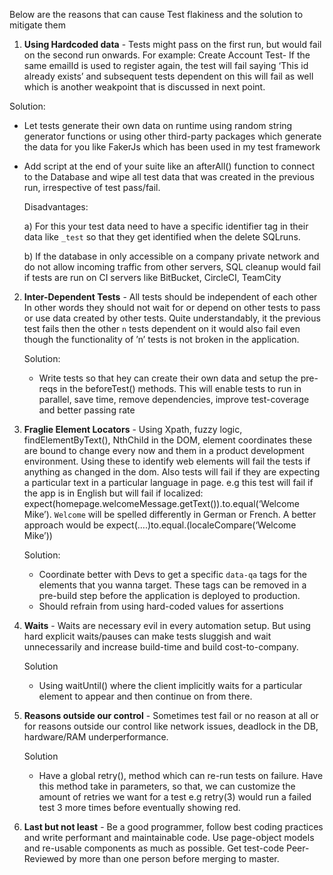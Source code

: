Below are the reasons that can cause Test flakiness and the solution to mitigate them

1. **Using Hardcoded data** - Tests might pass on the first run, but would fail on the second run onwards. For example: 
  Create Account Test- If the same emailId is used to register again, the test will fail saying ‘This id already exists’ 
  and subsequent tests dependent on this will fail as well which is another weakpoint that is discussed in next point.  
  
  Solution:
   - Let tests generate their own data on runtime using random string generator functions or using 
  other third-party packages which generate the data for you like FakerJs which has been used in my test framework
   -  Add script at the end of your suite like an afterAll() function to connect to the Database and wipe all test data 
        that was created in the previous run,  irrespective of test pass/fail. 
              
        Disadvantages: 
        
        a) For this your test data need to have a specific identifier tag in their data like `_test` so that 
                                they get identified when the delete SQLruns. 
                             
        b) If the database in only accessible on a company private network and do not allow incoming traffic 
                                from other servers, SQL cleanup would fail if tests are run on CI servers like BitBucket, CircleCI, TeamCity

2. **Inter-Dependent Tests** - All tests should be independent of each other In other words they should not wait for or depend on other tests to 
   pass or use data created by other tests. Quite understandably, it the previous test fails then the other `n` tests dependent on it would 
   also fail even though the functionality of ’n’ tests is not broken in the application.
   
   Solution: 
   - Write tests so that hey can create their own data and setup the pre-reqs in the beforeTest() methods. 
   This will enable tests to run in parallel, save time, remove dependencies, improve test-coverage and better passing rate

3. **Fraglie Element Locators** - Using Xpath, fuzzy logic, findElementByText(), NthChild in the DOM, element coordinates 
   these are bound to change every now and them in a product development environment. 
   Using these to identify web elements will fail the tests if anything as changed in the dom. 
   Also tests will fail if they are expecting a particular text in a particular language in page. 
   e.g this test will fail if the app is in English but will fail if localized: expect(homepage.welcomeMessage.getText()).to.equal(‘Welcome Mike’). 
   `Welcome` will be spelled differently in German or French.  A better approach would be expect(….)to.equal.(localeCompare(‘Welcome Mike’))
   
   Solution: 
   - Coordinate better with Devs to get a specific `data-qa` tags for the elements that you wanna target. 
                These tags can be removed in a pre-build step before the application is deployed to production. 
    - Should refrain from using hard-coded values for assertions

4. **Waits** - Waits are necessary evil in every automation setup. But using hard explicit waits/pauses can make tests sluggish and wait unnecessarily and 
   increase build-time and build cost-to-company. 
   
   Solution
   - Using waitUntil() where the client implicitly waits for a particular element to appear and then continue on from there.

5. **Reasons outside our control** - Sometimes test fail or no reason at all or for reasons outside our control like network issues, deadlock in the DB,
   hardware/RAM underperformance. 
   
   Solution
   - Have a global retry(), method which can re-run tests on failure. Have this method take in parameters, so that, we can customize the amount
   of retries we want for a test e.g retry(3) would run a failed test 3 more times before eventually showing red.

6. **Last but not least** - Be a good programmer, follow best coding practices and write performant and maintainable code. Use page-object models and re-usable components
   as much as possible. Get test-code Peer-Reviewed by more than one person before merging to master.